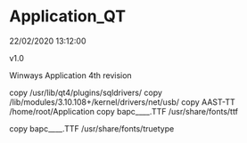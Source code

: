 # Application_QT
22/02/2020
13:12:00

v1.0

Winways Application 4th revision

copy  /usr/lib/qt4/plugins/sqldrivers/
copy  /lib/modules/3.10.108+/kernel/drivers/net/usb/
copy  AAST-TT /home/root/Application
copy bapc____.TTF /usr/share/fonts/ttf

copy bapc____.TTF /usr/share/fonts/truetype
